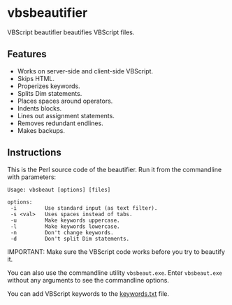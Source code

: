 # vbsbeautifier

VBScript beautifier beautifies VBScript files.

## Features

-   Works on server-side and client-side VBScript.
-   Skips HTML.
-   Properizes keywords.
-   Splits Dim statements.
-   Places spaces around operators.
-   Indents blocks.
-   Lines out assignment statements.
-   Removes redundant endlines.
-   Makes backups.

## Instructions

This is the Perl source code of the beautifier.
Run it from the commandline with parameters:

    Usage: vbsbeaut [options] [files]

    options:
     -i         Use standard input (as text filter).
     -s <val>   Uses spaces instead of tabs.
     -u         Make keywords uppercase.
     -l         Make keywords lowercase.
     -n         Don't change keywords.
     -d         Don't split Dim statements.

IMPORTANT: Make sure the VBScript code works before you
try to beautify it.

You can also use the commandline utility `vbsbeaut.exe`.
Enter `vbsbeaut.exe` without any arguments to see the commandline
options.

You can add VBScript keywords to the [keywords.txt](keywords.txt) file.

